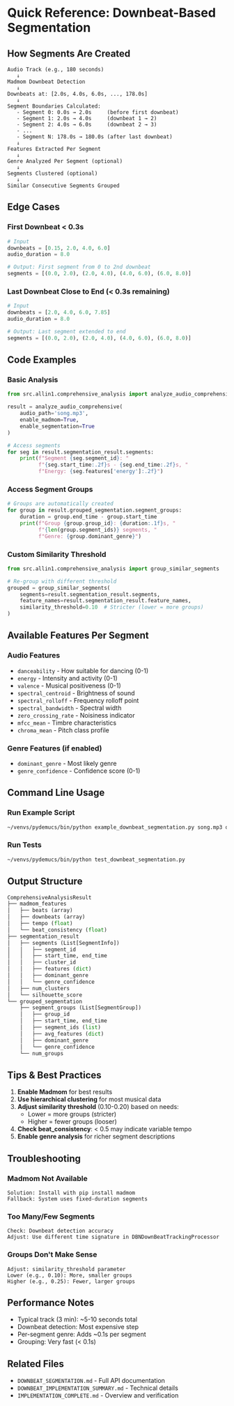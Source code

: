 # Quick Reference: Downbeat-Based Segmentation

## How Segments Are Created

```
Audio Track (e.g., 180 seconds)
   ↓
Madmom Downbeat Detection
   ↓
Downbeats at: [2.0s, 4.0s, 6.0s, ..., 178.0s]
   ↓
Segment Boundaries Calculated:
   - Segment 0: 0.0s → 2.0s     (before first downbeat)
   - Segment 1: 2.0s → 4.0s     (downbeat 1 → 2)
   - Segment 2: 4.0s → 6.0s     (downbeat 2 → 3)
   - ...
   - Segment N: 178.0s → 180.0s (after last downbeat)
   ↓
Features Extracted Per Segment
   ↓
Genre Analyzed Per Segment (optional)
   ↓
Segments Clustered (optional)
   ↓
Similar Consecutive Segments Grouped
```

## Edge Cases

### First Downbeat < 0.3s

```python
# Input
downbeats = [0.15, 2.0, 4.0, 6.0]
audio_duration = 8.0

# Output: First segment from 0 to 2nd downbeat
segments = [(0.0, 2.0), (2.0, 4.0), (4.0, 6.0), (6.0, 8.0)]
```

### Last Downbeat Close to End (< 0.3s remaining)

```python
# Input
downbeats = [2.0, 4.0, 6.0, 7.85]
audio_duration = 8.0

# Output: Last segment extended to end
segments = [(0.0, 2.0), (2.0, 4.0), (4.0, 6.0), (6.0, 8.0)]
```

## Code Examples

### Basic Analysis

```python
from src.allin1.comprehensive_analysis import analyze_audio_comprehensive

result = analyze_audio_comprehensive(
    audio_path='song.mp3',
    enable_madmom=True,
    enable_segmentation=True
)

# Access segments
for seg in result.segmentation_result.segments:
    print(f"Segment {seg.segment_id}: "
          f"{seg.start_time:.2f}s - {seg.end_time:.2f}s, "
          f"Energy: {seg.features['energy']:.2f}")
```

### Access Segment Groups

```python
# Groups are automatically created
for group in result.grouped_segmentation.segment_groups:
    duration = group.end_time - group.start_time
    print(f"Group {group.group_id}: {duration:.1f}s, "
          f"{len(group.segment_ids)} segments, "
          f"Genre: {group.dominant_genre}")
```

### Custom Similarity Threshold

```python
from src.allin1.comprehensive_analysis import group_similar_segments

# Re-group with different threshold
grouped = group_similar_segments(
    segments=result.segmentation_result.segments,
    feature_names=result.segmentation_result.feature_names,
    similarity_threshold=0.10  # Stricter (lower = more groups)
)
```

## Available Features Per Segment

### Audio Features

- `danceability` - How suitable for dancing (0-1)
- `energy` - Intensity and activity (0-1)
- `valence` - Musical positiveness (0-1)
- `spectral_centroid` - Brightness of sound
- `spectral_rolloff` - Frequency rolloff point
- `spectral_bandwidth` - Spectral width
- `zero_crossing_rate` - Noisiness indicator
- `mfcc_mean` - Timbre characteristics
- `chroma_mean` - Pitch class profile

### Genre Features (if enabled)

- `dominant_genre` - Most likely genre
- `genre_confidence` - Confidence score (0-1)

## Command Line Usage

### Run Example Script

```bash
~/venvs/pydemucs/bin/python example_downbeat_segmentation.py song.mp3 output/
```

### Run Tests

```bash
~/venvs/pydemucs/bin/python test_downbeat_segmentation.py
```

## Output Structure

```python
ComprehensiveAnalysisResult
├── madmom_features
│   ├── beats (array)
│   ├── downbeats (array)
│   ├── tempo (float)
│   └── beat_consistency (float)
├── segmentation_result
│   ├── segments (List[SegmentInfo])
│   │   ├── segment_id
│   │   ├── start_time, end_time
│   │   ├── cluster_id
│   │   ├── features (dict)
│   │   ├── dominant_genre
│   │   └── genre_confidence
│   ├── num_clusters
│   └── silhouette_score
└── grouped_segmentation
    ├── segment_groups (List[SegmentGroup])
    │   ├── group_id
    │   ├── start_time, end_time
    │   ├── segment_ids (list)
    │   ├── avg_features (dict)
    │   ├── dominant_genre
    │   └── genre_confidence
    └── num_groups
```

## Tips & Best Practices

1. **Enable Madmom** for best results
2. **Use hierarchical clustering** for most musical data
3. **Adjust similarity threshold** (0.10-0.20) based on needs:
   - Lower = more groups (stricter)
   - Higher = fewer groups (looser)
4. **Check beat_consistency**: < 0.5 may indicate variable tempo
5. **Enable genre analysis** for richer segment descriptions

## Troubleshooting

### Madmom Not Available

```
Solution: Install with pip install madmom
Fallback: System uses fixed-duration segments
```

### Too Many/Few Segments

```
Check: Downbeat detection accuracy
Adjust: Use different time signature in DBNDownBeatTrackingProcessor
```

### Groups Don't Make Sense

```
Adjust: similarity_threshold parameter
Lower (e.g., 0.10): More, smaller groups
Higher (e.g., 0.25): Fewer, larger groups
```

## Performance Notes

- Typical track (3 min): ~5-10 seconds total
- Downbeat detection: Most expensive step
- Per-segment genre: Adds ~0.1s per segment
- Grouping: Very fast (< 0.1s)

## Related Files

- `DOWNBEAT_SEGMENTATION.md` - Full API documentation
- `DOWNBEAT_IMPLEMENTATION_SUMMARY.md` - Technical details
- `IMPLEMENTATION_COMPLETE.md` - Overview and verification
